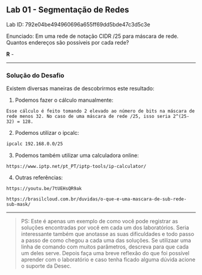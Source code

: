 
## Lab 01 - Segmentação de Redes 

Lab ID: 792e04be494960696a655ff69dd5bde47c3d5c3e

  
Enunciado: Em uma rede de notação CIDR /25 para máscara de rede.  
Quantos endereços são possíveis por cada rede?

**R** - 


---


### Solução do Desafio

Existem diversas maneiras de descobrirmos este resultado:

1. Podemos fazer o cálculo manualmente:

```
Esse cálculo é feito tomando 2 elevado ao número de bits na máscara de rede menos 32. No caso de uma máscara de rede /25, isso seria 2^(25-32) = 128.
```

2. Podemos utilizar o ipcalc:

```bash
ipcalc 192.168.0.0/25
```

3. Podemos também utilizar uma calculadora online:

```http
https://www.iptp.net/pt_PT/iptp-tools/ip-calculator/
```

4. Outras referências:
```http
https://youtu.be/7tUEHsQR9ak 

https://brasilcloud.com.br/duvidas/o-que-e-uma-mascara-de-sub-rede-sub-mask/
```

---



>PS: Este é apenas um exemplo de como você pode registrar as soluções encontradas por você em cada um dos laboratórios. Seria interessante também que anotasse as suas dificuldades e todo passo a passo de como chegou a cada uma das soluções. Se utilizaar uma linha de comando com muitos parâmetros, descreva para que cada um deles serve. Depois faça uma breve reflexão do que foi possível aprender com o laboratório e caso tenha ficado alguma dúvida acione o suporte da Desec.